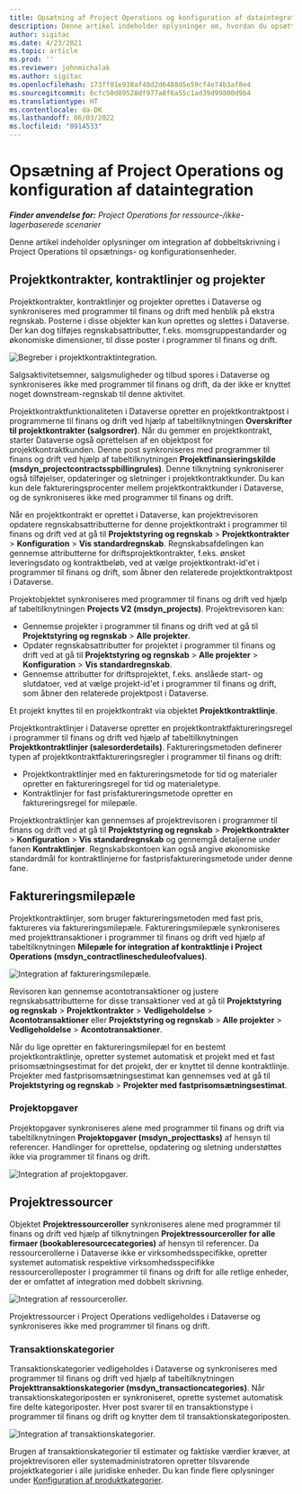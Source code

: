 ```yaml
---
title: Opsætning af Project Operations og konfiguration af dataintegration
description: Denne artikel indeholder oplysninger om, hvordan du opsætter og konfigurerer tilknytninger med dobbeltskrivning i Project Operations.
author: sigitac
ms.date: 4/23/2021
ms.topic: article
ms.prod: ''
ms.reviewer: johnmichalak
ms.author: sigitac
ms.openlocfilehash: 173ff01e938af48d2d6488d5e59cf4e74b3af8e4
ms.sourcegitcommit: 6cfc50d89528df977a8f6a55c1ad39d99800d9b4
ms.translationtype: HT
ms.contentlocale: da-DK
ms.lasthandoff: 06/03/2022
ms.locfileid: "8914533"
---
```

# <a name="project-operations-setup-and-configuration-data-integration"></a>Opsætning af Project Operations og konfiguration af dataintegration

_**Finder anvendelse for:** Project Operations for ressource-/ikke-lagerbaserede scenarier_

Denne artikel indeholder oplysninger om integration af dobbeltskrivning i Project Operations til opsætnings- og konfigurationsenheder.

## <a name="project-contracts-contract-lines-and-projects"></a>Projektkontrakter, kontraktlinjer og projekter

Projektkontrakter, kontraktlinjer og projekter oprettes i Dataverse og synkroniseres med programmer til finans og drift med henblik på ekstra regnskab. Posterne i disse objekter kan kun oprettes og slettes i Dataverse. Der kan dog tilføjes regnskabsattributter, f.eks. momsgruppestandarder og økonomiske dimensioner, til disse poster i programmer til finans og drift.

  ![Begreber i projektkontraktintegration.](./media/1ProjectContract.jpg)

Salgsaktivitetsemner, salgsmuligheder og tilbud spores i Dataverse og synkroniseres ikke med programmer til finans og drift, da der ikke er knyttet noget downstream-regnskab til denne aktivitet.

Projektkontraktfunktionaliteten i Dataverse opretter en projektkontraktpost i programmerne til finans og drift ved hjælp af tabeltilknytningen **Overskrifter til projektkontrakter (salgsordrer)**. Når du gemmer en projektkontrakt, starter Dataverse også oprettelsen af en objektpost for projektkontraktkunden. Denne post synkroniseres med programmer til finans og drift ved hjælp af tabeltilknytningen **Projektfinansieringskilde (msdyn\_projectcontractsspbillingrules)**. Denne tilknytning synkroniserer også tilføjelser, opdateringer og sletninger i projektkontraktkunder. Du kan kun dele faktureringsprocenter mellem projektkontraktkunder i Dataverse, og de synkroniseres ikke med programmer til finans og drift.

Når en projektkontrakt er oprettet i Dataverse, kan projektrevisoren opdatere regnskabsattributterne for denne projektkontrakt i programmer til finans og drift ved at gå til **Projektstyring og regnskab** > **Projektkontrakter** > **Konfiguration** > **Vis standardregnskab**. Regnskabsafdelingen kan gennemse attributterne for driftsprojektkontrakter, f.eks. ønsket leveringsdato og kontraktbeløb, ved at vælge projektkontrakt-id'et i programmer til finans og drift, som åbner den relaterede projektkontraktpost i Dataverse.

Projektobjektet synkroniseres med programmer til finans og drift ved hjælp af tabeltilknytningen **Projects V2 (msdyn\_projects)**. Projektrevisoren kan:

  - Gennemse projekter i programmer til finans og drift ved at gå til **Projektstyring og regnskab** > **Alle projekter**. 
  - Opdater regnskabsattributter for projektet i programmer til finans og drift ved at gå til **Projektstyring og regnskab** > **Alle projekter** > **Konfiguration** > **Vis standardregnskab**.  
  - Gennemse attributter for driftsprojektet, f.eks. anslåede start- og slutdatoer, ved at vælge projekt-id'et i programmer til finans og drift, som åbner den relaterede projektpost i Dataverse.

Et projekt knyttes til en projektkontrakt via objektet **Projektkontraktlinje**.

Projektkontraktlinjer i Dataverse opretter en projektkontraktfaktureringsregel i programmer til finans og drift ved hjælp af tabeltilknytningen **Projektkontraktlinjer (salesorderdetails)**. Faktureringsmetoden definerer typen af projektkontraktfaktureringsregler i programmer til finans og drift:

  - Projektkontraktlinjer med en faktureringsmetode for tid og materialer opretter en faktureringsregel for tid og materialetype.
  - Kontraktlinjer for fast prisfaktureringsmetode opretter en faktureringsregel for milepæle.

Projektkontraktlinjer kan gennemses af projektrevisoren i programmer til finans og drift ved at gå til **Projektstyring og regnskab** > **Projektkontrakter** > **Konfiguration** > **Vis standardregnskab** og gennemgå detaljerne under fanen **Kontraktlinjer**. Regnskabskontoen kan også angive økonomiske standardmål for kontraktlinjerne for fastprisfaktureringsmetode under denne fane.

## <a name="billing-milestones"></a>Faktureringsmilepæle

Projektkontraktlinjer, som bruger faktureringsmetoden med fast pris, faktureres via faktureringsmilepæle. Faktureringsmilepæle synkroniseres med projekttransaktioner i programmer til finans og drift ved hjælp af tabeltilknytningen **Milepæle for integration af kontraktlinje i Project Operations (msdyn\_contractlinescheduleofvalues)**.

  ![Integration af faktureringsmilepæle.](./media/2Milestones.jpg)

Revisoren kan gennemse acontotransaktioner og justere regnskabsattributterne for disse transaktioner ved at gå til **Projektstyring og regnskab** > **Projektkontrakter** > **Vedligeholdelse** > **Acontotransaktioner** eller **Projektstyring og regnskab** > **Alle projekter** > **Vedligeholdelse** > **Acontotransaktioner**.

Når du lige opretter en faktureringsmilepæl for en bestemt projektkontraktlinje, opretter systemet automatisk et projekt med et fast prisomsætningsestimat for det projekt, der er knyttet til denne kontraktlinje. Projekter med fastprisomsætningsestimat kan gennemses ved at gå til **Projektstyring og regnskab** > **Projekter med fastprisomsætningsestimat**.

### <a name="project-tasks"></a>Projektopgaver

Projektopgaver synkroniseres alene med programmer til finans og drift via tabeltilknytningen **Projektopgaver (msdyn\_projecttasks)** af hensyn til referencer. Handlinger for oprettelse, opdatering og sletning understøttes ikke via programmer til finans og drift.

  ![Integration af projektopgaver.](./media/3Tasks.jpg)

## <a name="project-resources"></a>Projektressourcer

Objektet **Projektressourceroller** synkroniseres alene med programmer til finans og drift ved hjælp af tilknytningen **Projektressourceroller for alle firmaer (bookableresourcecategories)** af hensyn til referencer. Da ressourcerollerne i Dataverse ikke er virksomhedsspecifikke, opretter systemet automatisk respektive virksomhedsspecifikke ressourcerolleposter i programmer til finans og drift for alle retlige enheder, der er omfattet af integration med dobbelt skrivning.

![Integration af ressourceroller.](./media/5Resources.jpg)

Projektressourcer i Project Operations vedligeholdes i Dataverse og synkroniseres ikke med programmer til finans og drift.

### <a name="transaction-categories"></a>Transaktionskategorier

Transaktionskategorier vedligeholdes i Dataverse og synkroniseres med programmer til finans og drift ved hjælp af tabeltilknytningen **Projekttransaktionskategorier (msdyn\_transactioncategories)**. Når transaktionskategoriposten er synkroniseret, oprette systemet automatisk fire delte kategoriposter. Hver post svarer til en transaktionstype i programmer til finans og drift og knytter dem til transaktionskategoriposten.

![Integration af transaktionskategorier.](./media/4TransactionCategories.jpg)

Brugen af transaktionskategorier til estimater og faktiske værdier kræver, at projektrevisoren eller systemadministratoren opretter tilsvarende projektkategorier i alle juridiske enheder. Du kan finde flere oplysninger under [Konfiguration af produktkategorier](../project-accounting/configure-project-categories.md).
